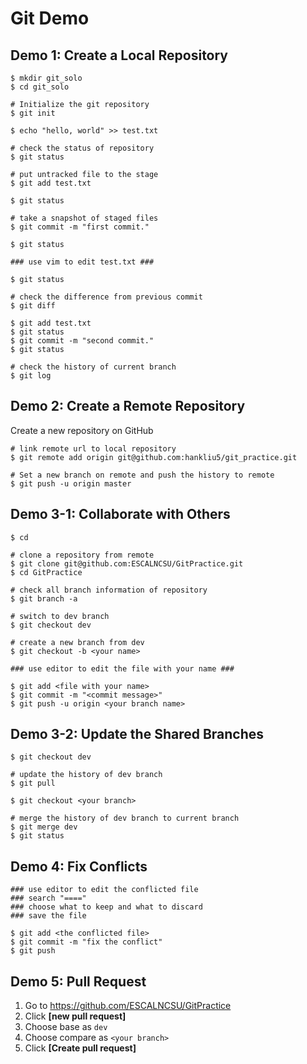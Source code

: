 # Git Demo

## Demo 1: Create a Local Repository

```shell
$ mkdir git_solo
$ cd git_solo

# Initialize the git repository
$ git init

$ echo "hello, world" >> test.txt

# check the status of repository
$ git status

# put untracked file to the stage
$ git add test.txt

$ git status

# take a snapshot of staged files
$ git commit -m "first commit."

$ git status

### use vim to edit test.txt ###

$ git status

# check the difference from previous commit
$ git diff

$ git add test.txt
$ git status
$ git commit -m "second commit."
$ git status

# check the history of current branch
$ git log
```

## Demo 2: Create a Remote Repository
Create a new repository on GitHub

```shell
# link remote url to local repository
$ git remote add origin git@github.com:hankliu5/git_practice.git

# Set a new branch on remote and push the history to remote
$ git push -u origin master
```

## Demo 3-1: Collaborate with Others
```shell
$ cd

# clone a repository from remote
$ git clone git@github.com:ESCALNCSU/GitPractice.git
$ cd GitPractice

# check all branch information of repository
$ git branch -a

# switch to dev branch
$ git checkout dev

# create a new branch from dev
$ git checkout -b <your name>

### use editor to edit the file with your name ###

$ git add <file with your name>
$ git commit -m "<commit message>"
$ git push -u origin <your branch name>
```

## Demo 3-2: Update the Shared Branches
```shell
$ git checkout dev

# update the history of dev branch
$ git pull

$ git checkout <your branch>

# merge the history of dev branch to current branch
$ git merge dev
$ git status
```

## Demo 4: Fix Conflicts
```shell
### use editor to edit the conflicted file
### search "===="
### choose what to keep and what to discard
### save the file

$ git add <the conflicted file>
$ git commit -m "fix the conflict"
$ git push
```

## Demo 5: Pull Request
1. Go to https://github.com/ESCALNCSU/GitPractice
2. Click **[new pull request]**
3. Choose base as `dev`
4. Choose compare as `<your branch>`
5. Click **[Create pull request]**


